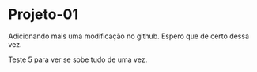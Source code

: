 # Projeto-01

Adicionando mais uma modificação no github. Espero que de certo dessa vez. 

Teste 5 para ver se sobe tudo de uma vez.

